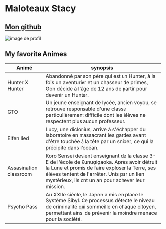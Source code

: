 # Maloteaux Stacy
## [Mon github](https://github.com/tess-mltx)
![image de profil](https://media.licdn.com/dms/image/D5603AQF3huUCd0Q1Dw/profile-displayphoto-shrink_400_400/0/1700084992792?e=1706140800&amp;v=beta&amp;t=6Qqaxz8BwnXDp2tc1idSRaYL39Iiy9YUM_eebEcaDEI)
## My favorite Animes
| Animé | synopsis |
| ------ | ------ | 
| Hunter X Hunter | Abandonné par son père qui est un Hunter, à la fois un aventurier et un chasseur de primes, Gon décide à l'âge de 12 ans de partir pour devenir un Hunter. |
| GTO | Un jeune enseignant de lycée, ancien voyou, se retrouve responsable d'une classe particulièrement difficile dont les élèves ne respectent plus aucun professeur. |
| Elfen lied | Lucy, une diclonius, arrive à s'échapper du laboratoire en massacrant les gardes avant d'être touchée à la tête par un sniper, ce qui la précipite dans l'océan.  |
| Assasination classroom | Koro Sensei devient enseignant de la classe 3-E de l'école de Kunugigaoka. Après avoir détruit la Lune et promis de faire exploser la Terre, ses élèves tentent de l'arrêter. Unis par un lien mystérieux, ils ont un an pour achever leur mission. |
| Psycho Pass | Au XXIIe siècle, le Japon a mis en place le Système Sibyl. Ce processus détecte le niveau de criminalité qui sommeille en chaque citoyen, permettant ainsi de prévenir la moindre menace pour la société. |